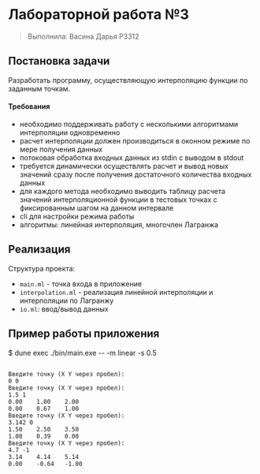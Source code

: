 # Лабораторной работа №3

> Выполнила: Васина Дарья P3312

## Постановка задачи

Разработать программу, осуществляющую интерполяцию функции по заданным точкам. 

#### Требования

- необходимо поддерживать работу с несколькими алгоритмами интерполяции одновременно
- расчет интерполяции должен производиться в оконном режиме по мере получения данных
- потоковая обработка входных данных из stdin с выводом в stdout
- требуется динамически осуществлять расчет и вывод новых значений сразу после получения достаточного количества входных данных
- для каждого метода необходимо выводить таблицу расчета значений интерполяционной функции в тестовых точках с фиксированным шагом на данном интервале
- cli для настройки режима работы
- алгоритмы: линейная интерполяция, многочлен Лагранжа

## Реализация

Структура проекта:

- `main.ml` - точка входа в приложение
- `interpolation.ml` - реализация линейной интерполяции и интерполяции по Лагранжу
- `io.ml`: ввод/вывод данных

## Пример работы приложения

$ dune exec ./bin/main.exe -- -m linear -s 0.5

```

Введите точку (X Y через пробел):  
0 0
Введите точку (X Y через пробел):
1.5 1
0.00    1.00    2.00
0.00    0.67    1.00
Введите точку (X Y через пробел):
3.142 0
1.50    2.50    3.50
1.00    0.39    0.00
Введите точку (X Y через пробел):
4.7 -1
3.14    4.14    5.14
0.00    -0.64   -1.00
```


